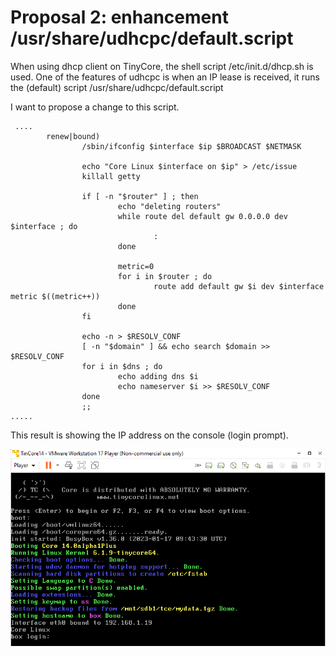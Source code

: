 # Proposal 2: enhancement /usr/share/udhcpc/default.script

When using dhcp client on TinyCore, the shell script /etc/init.d/dhcp.sh is used.
One of the features of udhcpc is when an IP lease is received, it runs the (default) script
/usr/share/udhcpc/default.script

I want to propose a change to this script.

```
 ....
        renew|bound)
                /sbin/ifconfig $interface $ip $BROADCAST $NETMASK

                echo "Core Linux $interface on $ip" > /etc/issue
                killall getty

                if [ -n "$router" ] ; then
                        echo "deleting routers"
                        while route del default gw 0.0.0.0 dev $interface ; do
                                :
                        done

                        metric=0
                        for i in $router ; do
                                route add default gw $i dev $interface metric $((metric++))
                        done
                fi

                echo -n > $RESOLV_CONF
                [ -n "$domain" ] && echo search $domain >> $RESOLV_CONF
                for i in $dns ; do
                        echo adding dns $i
                        echo nameserver $i >> $RESOLV_CONF
                done
                ;;
.....
```

This result is showing the IP address on the console (login prompt).

![show ip at login prompt](show-ip.png)

